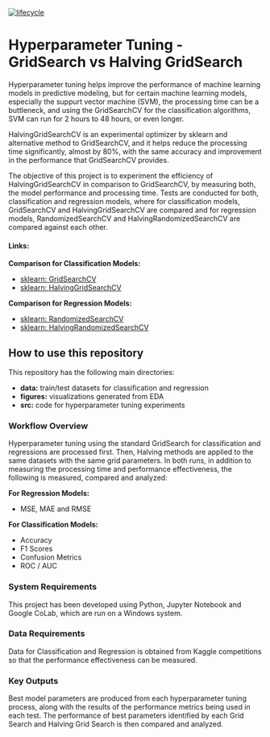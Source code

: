 [![lifecycle](https://img.shields.io/badge/lifecycle-experimental-orange.svg)](https://www.tidyverse.org/lifecycle/#experimental)

# Hyperparameter Tuning - GridSearch vs Halving GridSearch

Hyperparameter tuning helps improve the performance of machine learning models in predictive modeling, but for certain machine learning models, especially the suppurt vector machine (SVM), the processing time can be a buttleneck, and using the GridSearchCV for the classification algorithms, SVM can run for 2 hours to 48 hours, or even longer. 

HalvingGridSearchCV is an experimental optimizer by sklearn and alternative method to GridSearchCV, and it helps reduce the processing time significantly, almost by 80%, with the same accuracy and improvement in the performance that GridSearchCV provides.

The objective of this project is to experiment the efficiency of HalvingGridSearchCV in comparison to GridSearchCV, by measuring both, the model performance and processing time. Tests are conducted for both, classification and regression models, where for classification models, GridSearchCV and HalvingGridSearchCV are compared and for regression models, RandomizedSearchCV and HalvingRandomizedSearchCV are compared against each other.

#### Links:

__Comparison for Classification Models:__
* [sklearn: GridSearchCV](https://scikit-learn.org/stable/modules/generated/sklearn.model_selection.GridSearchCV.html)
* [sklearn: HalvingGridSearchCV](https://scikit-learn.org/stable/modules/generated/sklearn.model_selection.HalvingGridSearchCV.html)

__Comparison for Regression Models:__
* [sklearn: RandomizedSearchCV](https://scikit-learn.org/stable/modules/generated/sklearn.model_selection.RandomizedSearchCV.html)
* [sklearn: HalvingRandomizedSearchCV](https://scikit-learn.org/stable/modules/generated/sklearn.model_selection.HalvingRandomSearchCV.html)


## How to use this repository

This repository has the following main directories:

* __data:__ train/test datasets for classification and regression
* __figures:__ visualizations generated from EDA
* __src:__ code for hyperparameter tuning experiments

### Workflow Overview

Hyperparameter tuning using the standard GridSearch for classification and regressions are processed first. Then, Halving methods are applied to the same datasets with the same grid parameters. In both runs, in addition to measuring the processing time and performance effectiveness, the following is measured, compared and analyzed:

__For Regression Models:__
* MSE, MAE and RMSE

__For Classification Models:__
* Accuracy
* F1 Scores
* Confusion Metrics
* ROC / AUC

### System Requirements

This project has been developed using Python, Jupyter Notebook and Google CoLab, which are run on a Windows system. 

### Data Requirements

Data for Classification and Regression is obtained from Kaggle competitions so that the performance effectiveness can be measured.

### Key Outputs

Best model parameters are produced from each hyperparameter tuning process, along with the results of the performance metrics being used in each test. The performance of best parameters identified by each Grid Search and Halving Grid Search is then compared and analyzed.


